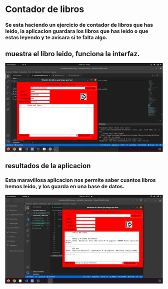 # Contador de libros

### Se esta haciendo un ejercicio de contador de libros que has leido, la aplicacion guardara los libros que has leido o que estas leyendo y te avisara si te falta algo.

## muestra el libro leido, funciona la interfaz.

![contadorlb](contador1.png "contadorlb")

## resultados de la aplicacion 

### Esta maravillosa aplicacion nos permite saber cuantos libros hemos leido, y los guarda en una base de datos.

![contadorlb1](holamor.png "contadorlb1")